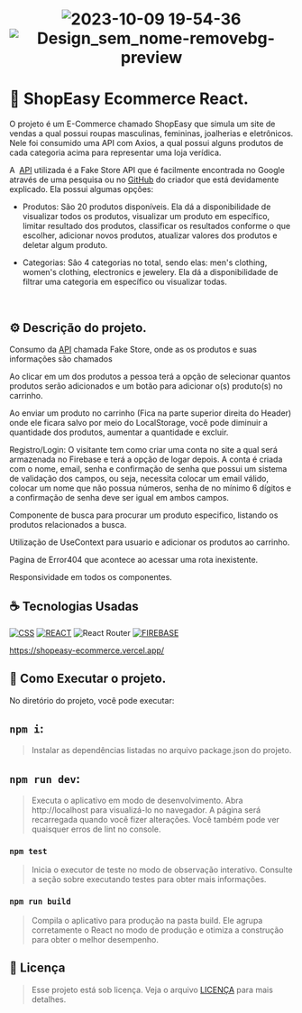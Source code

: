 <h1 align="center" width:100%>

![2023-10-09 19-54-36](https://github.com/gabrielsousaf/ShopEasy-Ecommerce/assets/121953504/5b27e93a-0e13-4eef-8764-a322d4757f87)
![Design_sem_nome-removebg-preview](https://github.com/gabrielsousaf/ShopEasy-Ecommerce/assets/121953504/b827006c-c345-4646-987c-eec93a9cf63d)


# 📱 ShopEasy Ecommerce React.
O projeto é um E-Commerce chamado ShopEasy que simula um site de vendas a qual possui roupas masculinas, femininas, joalherias e eletrônicos. Nele foi consumido uma  API com Axios, a qual possui alguns produtos de cada categoria acima para representar uma loja verídica.

A &nbsp;[API](https://fakestoreapi.com/docs) utilizada é a Fake Store API que é facilmente encontrada no Google através de uma pesquisa ou no&nbsp;[GitHub](https://github.com/keikaavousi/fake-store-api) do criador que está devidamente explicado. Ela possui algumas opções:

- Produtos: São 20 produtos disponíveis. Ela dá a disponibilidade de visualizar todos os produtos, visualizar um produto em específico, limitar resultado dos produtos, classificar os resultados conforme o que escolher, adicionar novos produtos, atualizar valores dos produtos e deletar algum produto.

- Categorias: Sâo 4 categorias no total, sendo elas: men's clothing, women's clothing, electronics e jewelery. Ela dá a disponibilidade de filtrar uma categoria em específico ou visualizar todas.

<br/>
  

## ⚙ Descrição do projeto.

Consumo da [API](https://fakestoreapi.com/docs) chamada Fake Store, onde as os produtos e suas informações são chamados

Ao clicar em um dos produtos a pessoa terá a opção de selecionar quantos produtos serão adicionados e um botão para adicionar o(s) produto(s) no carrinho.

Ao enviar um produto no carrinho (Fica na parte superior direita do Header) onde ele ficara salvo por meio do LocalStorage, você pode diminuir a quantidade dos produtos, aumentar a quantidade e excluir.

Registro/Login: O visitante tem como criar uma conta no site a qual será armazenada no Firebase e terá a opção de logar depois. A conta é criada com o nome, email, senha e confirmação de senha que possui um sistema de validação dos campos, ou seja, necessita colocar um email válido, colocar um nome que não possua números, senha de no mínimo 6 dígitos e a confirmação de senha deve ser igual em ambos campos.

Componente de busca para procurar um produto especifico, listando os produtos relacionados a busca.

Utilização de UseContext para usuario e adicionar os produtos ao carrinho.

Pagina de Error404 que acontece ao acessar uma rota inexistente.

Responsividade em todos os componentes.
<br/>


 

## ☕ Tecnologias Usadas

[![CSS](https://img.shields.io/badge/CSS3-1572B6?style=for-the-badge&logo=css3&logoColor=white)](#)
[![REACT](https://img.shields.io/badge/React-20232A?style=for-the-badge&logo=react&logoColor=61DAFB)](#)
![React Router](https://img.shields.io/badge/React_Router-CA4245?style=for-the-badge&logo=react-router&logoColor=white)
[![FIREBASE](https://img.shields.io/badge/firebase-%23039BE5.svg?style=for-the-badge&logo=firebase)](#)

https://shopeasy-ecommerce.vercel.app/



## 📎 Como Executar o projeto.

No diretório do projeto, você pode executar:

## `npm i`:
> Instalar as dependências listadas no arquivo package.json do projeto.

## `npm run dev`: 
> Executa o aplicativo em modo de desenvolvimento.
> Abra http://localhost para visualizá-lo no navegador.
> A página será recarregada quando você fizer alterações.
> Você também pode ver quaisquer erros de lint no console.

### `npm test`
> Inicia o executor de teste no modo de observação interativo.
> Consulte a seção sobre executando testes para obter mais informações.

### `npm run build`
> Compila o aplicativo para produção na pasta build.
> Ele agrupa corretamente o React no modo de produção e otimiza a construção para obter o melhor desempenho.
   
## 📝 Licença

> Esse projeto está sob licença. Veja o arquivo [LICENÇA](LICENSE) para mais detalhes.


